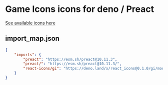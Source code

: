 # Game Icons icons for deno / Preact

[See available icons here](https://react-icons.github.io/react-icons/icons?name=gi)

## import_map.json

```json
{
    "imports": {
        "preact": "https://esm.sh/preact@10.11.3",
        "preact/": "https://esm.sh/preact@10.11.3/",
        "react-icons/gi": "https://deno.land/x/react_icons@0.1.0/gi/mod.ts",
    }
}
```
